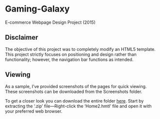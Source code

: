 # Gaming-Galaxy
E-commerce Webpage Design Project (2015)

## Disclaimer

The objective of this project was to completely modify an HTML5 template. This project strictly focuses on positioning and design rather than functionality; however, the navigation bar functions as intended.


## Viewing 

As a sample, I’ve provided screenshots of the pages for quick viewing. These screenshots can be downloaded from the Screenshots folder.

To get a closer look you can download the entire folder [here](https://github.com/TRoy97z/Gaming-Galaxy/archive/refs/heads/master.zip). Start by extracting the ‘.zip’ file—Right-click the ‘Home2.hmtl’ file and open it with your preferred web browser.
